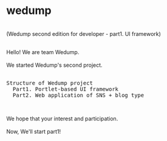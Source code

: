 wedump
======
<br>
(Wedump second edition for developer - part1. UI framework)<br><br>

Hello! We are team Wedump.<br><br>
We started Wedump's second project.<br><br>

<pre>
Structure of Wedump project
  Part1. Portlet-based UI framework
  Part2. Web application of SNS + blog type
</pre><br>

We hope that your interest and participation.<br><br>
Now, We'll start part1!
